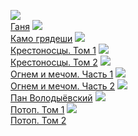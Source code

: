 ![](/books/prose_history/Генрик%20Сенкевич/Ганя.jpg)  
[Ганя](/books/prose_history/Генрик%20Сенкевич/Ганя)
![](/books/prose_history/Генрик%20Сенкевич/Камо%20грядеши.jpg)  
[Камо грядеши](/books/prose_history/Генрик%20Сенкевич/Камо%20грядеши)
![](/books/prose_history/Генрик%20Сенкевич/Крестоносцы.%20Том%201.jpg)  
[Крестоносцы. Том 1](/books/prose_history/Генрик%20Сенкевич/Крестоносцы.%20Том%201)
![](/books/prose_history/Генрик%20Сенкевич/Крестоносцы.%20Том%202.jpg)  
[Крестоносцы. Том 2](/books/prose_history/Генрик%20Сенкевич/Крестоносцы.%20Том%202)
![](/books/prose_history/Генрик%20Сенкевич/Огнем%20и%20мечом.%20Часть%201.jpg)  
[Огнем и мечом. Часть 1](/books/prose_history/Генрик%20Сенкевич/Огнем%20и%20мечом.%20Часть%201)
![](/books/prose_history/Генрик%20Сенкевич/Огнем%20и%20мечом.%20Часть%202.jpg)  
[Огнем и мечом. Часть 2](/books/prose_history/Генрик%20Сенкевич/Огнем%20и%20мечом.%20Часть%202)
![](/books/prose_history/Генрик%20Сенкевич/Пан%20Володыёвский.jpg)  
[Пан Володыёвский](/books/prose_history/Генрик%20Сенкевич/Пан%20Володыёвский)
![](/books/prose_history/Генрик%20Сенкевич/Потоп.%20Том%201.jpg)  
[Потоп. Том 1](/books/prose_history/Генрик%20Сенкевич/Потоп.%20Том%201)
![](/books/prose_history/Генрик%20Сенкевич/Потоп.%20Том%202.jpg)  
[Потоп. Том 2](/books/prose_history/Генрик%20Сенкевич/Потоп.%20Том%202)